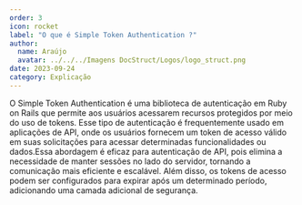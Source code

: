 ```yaml
---
order: 3
icon: rocket
label: "O que é Simple Token Authentication ?"
author:
  name: Araújo
  avatar: ../../../Imagens DocStruct/Logos/logo_struct.png
date: 2023-09-24
category: Explicação
---
```


O Simple Token Authentication é uma biblioteca de autenticação em Ruby on Rails que permite aos usuários acessarem recursos protegidos por meio do uso de tokens. Esse tipo de autenticação é frequentemente usado em aplicações de API, onde os usuários fornecem um token de acesso válido em suas solicitações para acessar determinadas funcionalidades ou dados.Essa abordagem é eficaz para autenticação de API, pois elimina a necessidade de manter sessões no lado do servidor, tornando a comunicação mais eficiente e escalável. Além disso, os tokens de acesso podem ser configurados para expirar após um determinado período, adicionando uma camada adicional de segurança.